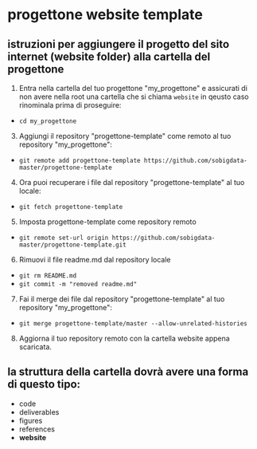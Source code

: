 # progettone website template
## istruzioni per aggiungere il progetto del sito internet (website folder) alla cartella del progettone

1. Entra nella cartella del tuo progettone "my_progettone" e assicurati di non avere nella root una cartella che si chiama `website` in qeusto caso rinominala prima di proseguire:
  - `cd my_progettone`

3. Aggiungi il repository "progettone-template" come remoto al tuo repository "my_progettone":
  - `git remote add progettone-template https://github.com/sobigdata-master/progettone-template`


4. Ora puoi recuperare i file dal repository "progettone-template" al tuo locale:
  - `git fetch progettone-template`


5. Imposta progettone-template come repository remoto
  - `git remote set-url origin https://github.com/sobigdata-master/progettone-template.git`


6. Rimuovi il file readme.md dal repository locale
  - `git rm README.md`
  - `git commit -m "removed readme.md"`


7. Fai il merge dei file dal repository "progettone-template" al tuo repository "my_progettone":
  - `git merge progettone-template/master --allow-unrelated-histories`


8. Aggiorna il tuo repository remoto con la cartella website appena scaricata.

## la struttura della cartella dovrà avere una forma di questo tipo:
- code
- deliverables
- figures
- references
- **website**
